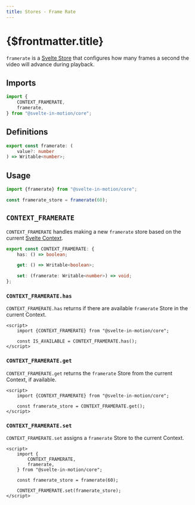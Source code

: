 ```yaml
---
title: Stores - Frame Rate
---
```


# {$frontmatter.title}

`framerate` is a [Svelte Store](https://svelte.dev/docs#run-time-svelte-store-writable) that configures how many frames a second the video will advance during playback.

## Imports

```typescript
import {
    CONTEXT_FRAMERATE,
    framerate,
} from "@svelte-in-motion/core";
```

## Definitions

```typescript
export const framerate: (
    value?: number
) => Writable<number>;
```

## Usage

```typescript
import {framerate} from "@svelte-in-motion/core";

const framerate_store = framerate(60);
```

## `CONTEXT_FRAMERATE`

`CONTEXT_FRAMERATE` handles making a new `framerate` store based on the current [Svelte Context](https://svelte.dev/docs#run-time-svelte-setcontext).

```typescript
export const CONTEXT_FRAMERATE: {
    has: () => boolean;

    get: () => Writable<boolean>;

    set: (framerate: Writable<number>) => void;
};
```

### `CONTEXT_FRAMERATE.has`

`CONTEXT_FRAMERATE.has` returns if there are available `framerate` Store in the current Context.

```svelte
<script>
    import {CONTEXT_FRAMERATE} from "@svelte-in-motion/core";

    const IS_AVAILABLE = CONTEXT_FRAMERATE.has();
</script>
```

### `CONTEXT_FRAMERATE.get`

`CONTEXT_FRAMERATE.get` returns the `framerate` Store from the current Context, if available.

```svelte
<script>
    import {CONTEXT_FRAMERATE} from "@svelte-in-motion/core";

    const framerate_store = CONTEXT_FRAMERATE.get();
</script>
```

### `CONTEXT_FRAMERATE.set`

`CONTEXT_FRAMERATE.set` assigns a `framerate` Store to the current Context.

```svelte
<script>
    import {
        CONTEXT_FRAMERATE,
        framerate,
    } from "@svelte-in-motion/core";

    const framerate_store = framerate(60);

    CONTEXT_FRAMERATE.set(framerate_store);
</script>
```
